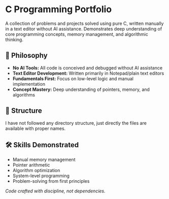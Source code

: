 # C Programming Portfolio

A collection of problems and projects solved using pure C, written manually in a text editor without AI assistance. Demonstrates deep understanding of core programming concepts, memory management, and algorithmic thinking.

## 🧠 Philosophy

- **No AI Tools:** All code is conceived and debugged without AI assistance
- **Text Editor Development:** Written primarily in Notepad/plain text editors
- **Fundamentals First:** Focus on low-level logic and manual implementation
- **Concept Mastery:** Deep understanding of pointers, memory, and algorithms

## 📁 Structure
I have not followed any directory structure, just directly the files are available with proper names.


## 🛠️ Skills Demonstrated

- Manual memory management
- Pointer arithmetic
- Algorithm optimization
- System-level programming
- Problem-solving from first principles

*Code crafted with discipline, not dependencies.*
